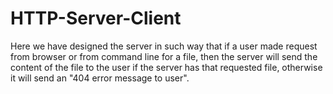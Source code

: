 # HTTP-Server-Client
Here we have designed the server in such way that if a user made request from browser or from command line for a file, then the server will send the content of the file to the user if the server has that requested file, otherwise it will send an "404 error message to user".
